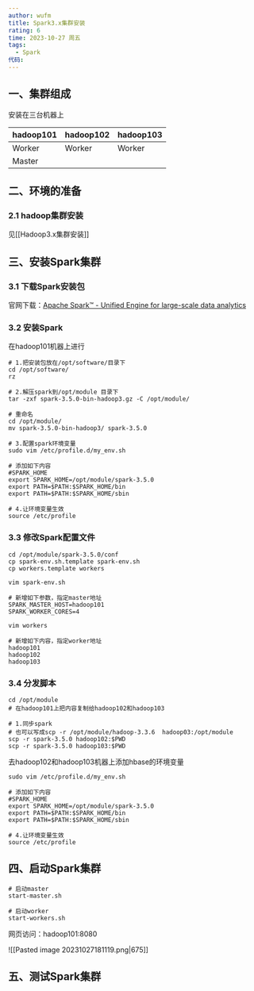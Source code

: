 ```yaml
---
author: wufm
title: Spark3.x集群安装
rating: 6
time: 2023-10-27 周五
tags:
  - Spark
代码:
---
```

## 一、集群组成

安装在三台机器上

| hadoop101 | hadoop102 | hadoop103 |
| --------- | --------- | --------- |
| Worker    | Worker    | Worker    |
| Master          |           |           |

## 二、环境的准备

### 2.1 hadoop集群安装

见[[Hadoop3.x集群安装]]

## 三、安装Spark集群

### 3.1 下载Spark安装包

官网下载：[Apache Spark™ - Unified Engine for large-scale data analytics](https://spark.apache.org/)
### 3.2 安装Spark

在hadoop101机器上进行

```shell
# 1.把安装包放在/opt/software/目录下
cd /opt/software/
rz

# 2.解压spark到/opt/module 目录下
tar -zxf spark-3.5.0-bin-hadoop3.gz -C /opt/module/

# 重命名
cd /opt/module/
mv spark-3.5.0-bin-hadoop3/ spark-3.5.0

# 3.配置spark环境变量
sudo vim /etc/profile.d/my_env.sh

# 添加如下内容
#SPARK_HOME
export SPARK_HOME=/opt/module/spark-3.5.0
export PATH=$PATH:$SPARK_HOME/bin
export PATH=$PATH:$SPARK_HOME/sbin

# 4.让环境变量生效
source /etc/profile
```

### 3.3 修改Spark配置文件

```shell
cd /opt/module/spark-3.5.0/conf
cp spark-env.sh.template spark-env.sh
cp workers.template workers

vim spark-env.sh

# 新增如下参数，指定master地址
SPARK_MASTER_HOST=hadoop101
SPARK_WORKER_CORES=4

vim workers

# 新增如下内容，指定worker地址
hadoop101
hadoop102
hadoop103
```
### 3.4 分发脚本


```shell
cd /opt/module
# 在hadoop101上把内容复制给hadoop102和hadoop103

# 1.同步spark
# 也可以写成scp -r /opt/module/hadoop-3.3.6  hadoop03:/opt/module
scp -r spark-3.5.0 hadoop102:$PWD
scp -r spark-3.5.0 hadoop103:$PWD
```

去hadoop102和hadoop103机器上添加hbase的环境变量

```shell
sudo vim /etc/profile.d/my_env.sh

# 添加如下内容
#SPARK_HOME
export SPARK_HOME=/opt/module/spark-3.5.0
export PATH=$PATH:$SPARK_HOME/bin
export PATH=$PATH:$SPARK_HOME/sbin

# 4.让环境变量生效
source /etc/profile
```
## 四、启动Spark集群

```shell
# 启动master
start-master.sh

# 启动worker
start-workers.sh 
```

网页访问：hadoop101:8080

![[Pasted image 20231027181119.png|675]]
## 五、测试Spark集群

